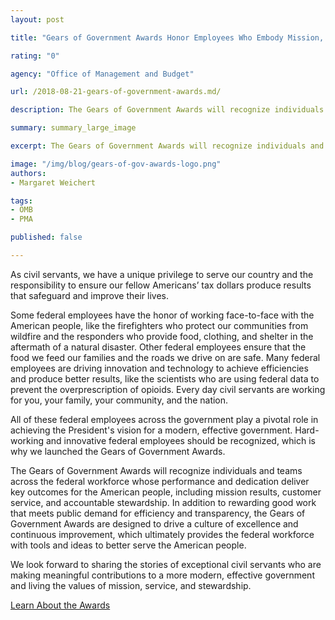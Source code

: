 ```yaml
---
layout: post

title: "Gears of Government Awards Honor Employees Who Embody Mission, Service, and Stewardship"

rating: "0"

agency: "Office of Management and Budget"

url: /2018-08-21-gears-of-government-awards.md/

description: The Gears of Government Awards will recognize individuals and teams across the federal workforce whose performance and dedication deliver key outcomes for the American people.

summary: summary_large_image

excerpt: The Gears of Government Awards will recognize individuals and teams across the federal workforce whose performance and dedication deliver key outcomes for the American people.

image: "/img/blog/gears-of-gov-awards-logo.png"
authors:
- Margaret Weichert

tags:
- OMB
- PMA

published: false

---
```

As civil servants, we have a unique privilege to serve our country and the responsibility to ensure our fellow Americans’ tax dollars produce results that safeguard and improve their lives.

Some federal employees have the honor of working face-to-face with the American people, like the firefighters who protect our communities from wildfire and the responders who provide food, clothing, and shelter in the aftermath of a natural disaster. Other federal employees ensure that the food we feed our families and the roads we drive on are safe. Many federal employees are driving innovation and technology to achieve efficiencies and produce better results, like the scientists who are using federal data to prevent the overprescription of opioids. Every day civil servants are working for you, your family, your community, and the nation.

All of these federal employees across the government play a pivotal role in achieving the President's vision for a modern, effective government. Hard-working and innovative federal employees should be recognized, which is why we launched the Gears of Government Awards.

The Gears of Government Awards will recognize individuals and teams across the federal workforce whose performance and dedication deliver key outcomes for the American people, including mission results, customer service, and accountable stewardship. In addition to rewarding good work that meets public demand for efficiency and transparency, the Gears of Government Awards are designed to drive a culture of excellence and continuous improvement, which ultimately provides the federal workforce with tools and ideas to better serve the American people.

We look forward to sharing the stories of exceptional civil servants who are making meaningful contributions to a more modern, effective government and living the values of mission, service, and stewardship.

<a class="usa-button" target="blank" href="/gearawards">Learn About the Awards</a>
